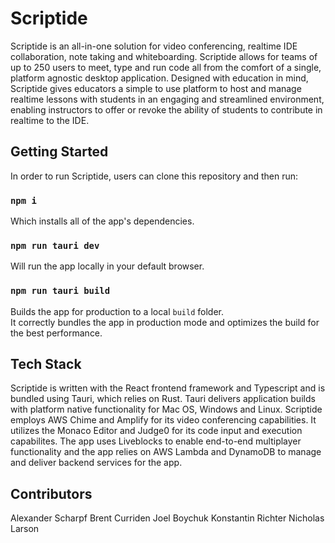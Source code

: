 # Scriptide

Scriptide is an all-in-one solution for video conferencing, realtime IDE collaboration, note taking and whiteboarding. Scriptide allows for teams of up to 250 users to meet, type and run code all from the comfort of a single, platform agnostic desktop application. Designed with education in mind, Scriptide gives educators a simple to use platform to host and manage realtime lessons with students in an engaging and streamlined environment, enabling instructors to offer or revoke the ability of students to contribute in realtime to the IDE.

## Getting Started

In order to run Scriptide, users can clone this repository and then run:

### `npm i`

Which installs all of the app's dependencies.

### `npm run tauri dev`

Will run the app locally in your default browser.

### `npm run tauri build`

Builds the app for production to a local `build` folder.\
It correctly bundles the app in production mode and optimizes the build for the best performance.

## Tech Stack

Scriptide is written with the React frontend framework and Typescript and is bundled using Tauri, which relies on Rust. Tauri delivers application builds with platform native functionality for Mac OS, Windows and Linux. Scriptide employs AWS Chime and Amplify for its video conferencing capabilities. It utilizes the Monaco Editor and Judge0 for its code input and execution capabilites. The app uses Liveblocks to enable end-to-end multiplayer functionality and the app relies on AWS Lambda and DynamoDB to manage and deliver backend services for the app.

## Contributors

Alexander Scharpf
Brent Curriden
Joel Boychuk
Konstantin Richter
Nicholas Larson

